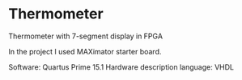 # Thermometer
Thermometer with 7-segment display in FPGA

In the project I used MAXimator starter board.

Software: Quartus Prime 15.1
Hardware description language: VHDL
